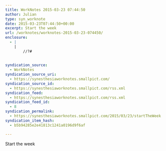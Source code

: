 ```yaml
---
title: WorkNotes 2015-03-23 07:44:50
author: Julian
type: syn_worknote
date: 2015-03-23T07:44:50+00:00
excerpt: Start the week
url: /worknotes/worknotes-2015-03-23-074450/
enclosure:
  - |
    |
        //?#
        
        
syndication_source:
  - WorkNotes
syndication_source_uri:
  - https://synesthesiaworknotes.smallpict.com/
syndication_source_id:
  - https://synesthesiaworknotes.smallpict.com/rss.xml
syndication_feed:
  - https://synesthesiaworknotes.smallpict.com/rss.xml
syndication_feed_id:
  - 8
syndication_permalink:
  - https://synesthesiaworknotes.smallpict.com/2015/03/23/startTheWeek.html
syndication_item_hash:
  - b5b94285e2e41813c1241a0196d9f6af

---
```

Start the week